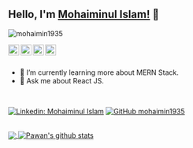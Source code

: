 ## Hello, I'm [Mohaiminul Islam!](https://mohaimin1935.vercel.app/) 👋

<p align="left"> <img src="https://komarev.com/ghpvc/?username=mohaimin1935&label=Views&color=blue&style=plastic" alt="mohaimin1935" /> </p>

<a href="https://www.linkedin.com/in/mohaiminul-islam-682a0a19b/">
  <img align="left" alt="Mohaimin's Linkdein" width="22px" src="https://cdn.jsdelivr.net/npm/simple-icons@v3/icons/linkedin.svg" />
</a>
<a href="https://github.com/mohaimin1935">
  <img align="left" alt="Mohaimin's Github" width="22px" src="https://cdn.jsdelivr.net/npm/simple-icons@v3/icons/github.svg" />
</a>
<a href="https://www.instagram.com/mohaimin_35/">
  <img align="left" alt="Mohaimin's Instagram" width="22px" src="https://cdn.jsdelivr.net/npm/simple-icons@v3/icons/instagram.svg" />
</a>
<a href="https://www.facebook.com/mohaimin1935">
  <img align="left" alt="Mohaimin's Facebook" width="22px" src="https://cdn.jsdelivr.net/npm/simple-icons@v3/icons/facebook.svg" />
</a>

<br/>
<br/>


- 🌱 I’m currently learning more about MERN Stack.
- 💬 Ask me about React JS.
<br />

[![Linkedin: Mohaiminul Islam](https://img.shields.io/badge/-Mohaimin-blue?style=flat-square&logo=Linkedin&logoColor=white&link=https://www.linkedin.com/in/mohaiminul-islam-682a0a19b/)](https://www.linkedin.com/in/mohaiminul-islam-682a0a19b/)
[![GitHub mohaimin1935](https://img.shields.io/github/followers/mohaimin1935?label=follow&style=social)](https://github.com/mohaimin1935)

<br />

<a href="https://github.com/mohaimin1935">
  <img align="center" src="https://github-readme-stats.vercel.app/api/top-langs/?username=mohaimin1935&theme=light&hide_langs_below=1" />
</a>
<a href="https://github.com/mohaimin1935">
 <img align="center" src="https://github-readme-stats.vercel.app/api?username=mohaimin1935&show_icons=true&theme=light&line_height=27" alt="Pawan's github stats"/>
</a>
